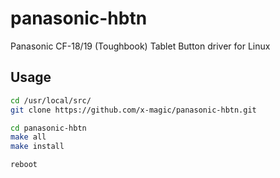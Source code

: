 # panasonic-hbtn
Panasonic CF-18/19 (Toughbook) Tablet Button driver for Linux

## Usage
```bash
cd /usr/local/src/
git clone https://github.com/x-magic/panasonic-hbtn.git

cd panasonic-hbtn
make all
make install

reboot
```

